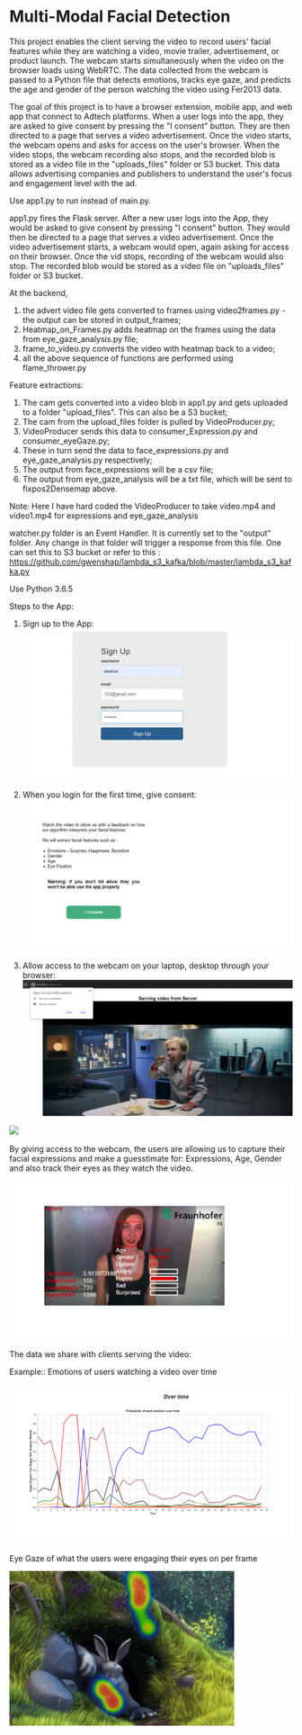 # Multi-Modal Facial Detection
This project enables the client serving the video to record users' facial features while they are watching a video, movie trailer, advertisement, or product launch. The webcam starts simultaneously when the video on the browser loads using WebRTC. The data collected from the webcam is passed to a Python file that detects emotions, tracks eye gaze, and predicts the age and gender of the person watching the video using Fer2013 data.

The goal of this project is to have a browser extension, mobile app, and web app that connect to Adtech platforms. When a user logs into the app, they are asked to give consent by pressing the "I consent" button. They are then directed to a page that serves a video advertisement. Once the video starts, the webcam opens and asks for access on the user's browser. When the video stops, the webcam recording also stops, and the recorded blob is stored as a video file in the "uploads_files" folder or S3 bucket. This data allows advertising companies and publishers to understand the user's focus and engagement level with the ad.

Use app1.py to run instead of main.py.

app1.py fires the Flask server. After a new user logs into the App, they would be asked to give consent by pressing "I consent" button. They would then be directed to a page that serves a video advertisement. Once the video advertisement starts, a webcam would open, again asking for access on their browser. Once the vid stops, recording of the webcam would also stop. The recorded blob would be stored as a video file on "uploads_files" folder or S3 bucket. 

At the backend, 
1) the advert video file gets converted to frames using video2frames.py - the output can be stored in output_frames;
2) Heatmap_on_Frames.py adds heatmap on the frames using the data from eye_gaze_analysis.py file;
3) frame_to_video.py converts the video with heatmap back to a video;
4) all the above sequence of functions are performed using flame_thrower.py

Feature extractions:
1) The cam gets converted into a video blob in app1.py and gets uploaded to a folder "upload_files". This can also be a S3 bucket;
2) The cam from the upload_files folder is pulled by VideoProducer.py;
3) VideoProducer sends this data to consumer_Expression.py and consumer_eyeGaze.py;
4) These in turn send the data to face_expressions.py and eye_gaze_analysis.py respectively;
5) The output from face_expressions will be a csv file;
6) The output from eye_gaze_analysis will be a txt file, which will be sent to fixpos2Densemap above. 

Note: Here I have hard coded the VideoProducer to take video.mp4 and video1.mp4 for expressions and eye_gaze_analysis

watcher.py folder is an Event Handler. It is currently set to the "output" folder. Any change in that folder will trigger a response from this file. One can set this to S3 bucket or refer to this :
https://github.com/gwenshap/lambda_s3_kafka/blob/master/lambda_s3_kafka.py

Use Python 3.6.5 

Steps to the App:
1) Sign up  to the App:
![](signup.gif)

2) When you login for the first time, give consent:
   ![](consent.gif)

3) Allow access to the webcam on your laptop, desktop through your browser:
   ![](allowaccess.gif)
   
![](video_review.gif)



By giving access to the webcam, the users are allowing us to capture their facial expressions and make a guesstimate for:
Expressions, Age, Gender and also track their eyes as they watch the video. 

![](expression.gif)


The data we share with clients serving the video:

Example:: Emotions of users watching a video over time 

![](overtime.gif)


Eye Gaze of what the users were engaging their eyes on per frame

![](example.gif)

